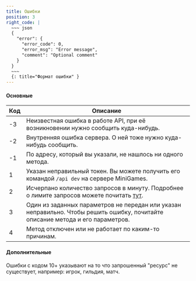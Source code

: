 ```yaml
---
title: Ошибки
position: 3
right_code: |
  ~~~ json
  {
    "error": {
      "error_code": 0,
      "error_msg": "Error message",
      "comment": "Optional comment"
    }
  }
  ~~~
  {: title="Формат ошибки" }
---
```


#### Основные

| Код | Описание                  |
| --- | ------------------------- |
| -3  | Неизвестная ошибка в работе API, при её возникновении нужно сообщить куда-нибудь. |
| -2  | Внутренняя ошибка сервера. О ней тоже нужно куда-нибудь сообщить. |
| -1  | По адресу, который вы указали, не нашлось ни одного метода. |
| 1   | Указан неправильный токен. Вы можете получить его командой `/api dev` на сервере MiniGames. |
| 2   | Исчерпано количество запросов в минуту. Подробнее о лимите запросов можете почитать [тут](#commonauthentication). |
| 3   | Один из заданных параметров не передан или указан неправильно. Чтобы решить ошибку, почитайте описание метода и его параметров. |
| 4   | Метод отключен или не работает по каким-то причинам. |

#### Дополнительные

Ошибки с кодом 10+ указывают на то что запрошенный "ресурс" не существует, например: игрок, гильдия, матч.
